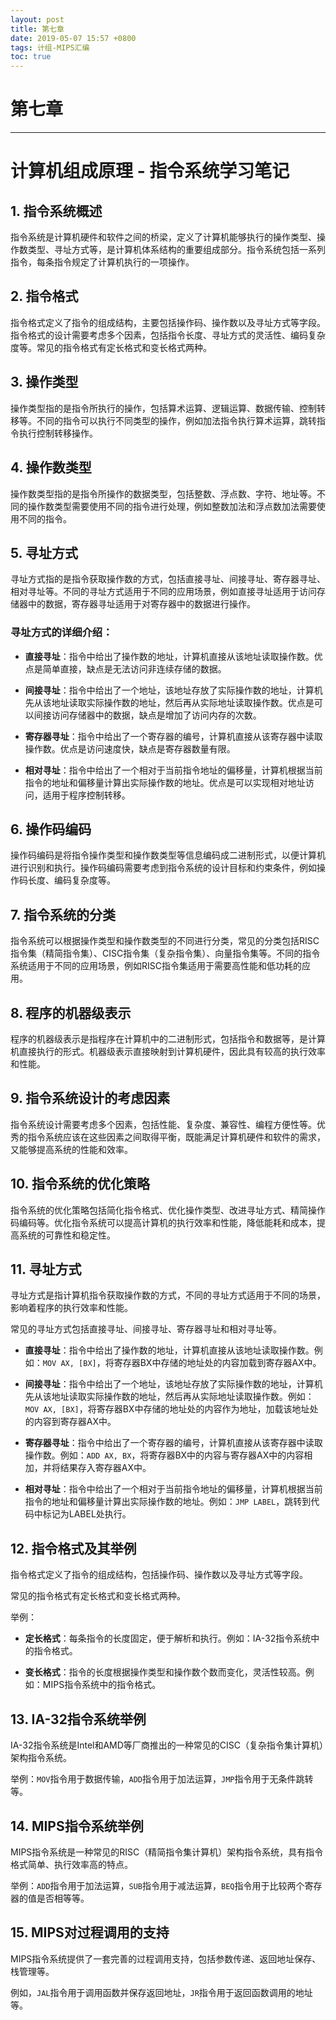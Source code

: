```yaml
---
layout: post
title: 第七章 
date: 2019-05-07 15:57 +0800
tags: 计组-MIPS汇编
toc: true
---
```

# 第七章
***
# 计算机组成原理 - 指令系统学习笔记

## 1. 指令系统概述

指令系统是计算机硬件和软件之间的桥梁，定义了计算机能够执行的操作类型、操作数类型、寻址方式等，是计算机体系结构的重要组成部分。指令系统包括一系列指令，每条指令规定了计算机执行的一项操作。

## 2. 指令格式

指令格式定义了指令的组成结构，主要包括操作码、操作数以及寻址方式等字段。指令格式的设计需要考虑多个因素，包括指令长度、寻址方式的灵活性、编码复杂度等。常见的指令格式有定长格式和变长格式两种。

## 3. 操作类型

操作类型指的是指令所执行的操作，包括算术运算、逻辑运算、数据传输、控制转移等。不同的指令可以执行不同类型的操作，例如加法指令执行算术运算，跳转指令执行控制转移操作。

## 4. 操作数类型

操作数类型指的是指令所操作的数据类型，包括整数、浮点数、字符、地址等。不同的操作数类型需要使用不同的指令进行处理，例如整数加法和浮点数加法需要使用不同的指令。

## 5. 寻址方式

寻址方式指的是指令获取操作数的方式，包括直接寻址、间接寻址、寄存器寻址、相对寻址等。不同的寻址方式适用于不同的应用场景，例如直接寻址适用于访问存储器中的数据，寄存器寻址适用于对寄存器中的数据进行操作。

### 寻址方式的详细介绍：

- **直接寻址**：指令中给出了操作数的地址，计算机直接从该地址读取操作数。优点是简单直接，缺点是无法访问非连续存储的数据。

- **间接寻址**：指令中给出了一个地址，该地址存放了实际操作数的地址，计算机先从该地址读取实际操作数的地址，然后再从实际地址读取操作数。优点是可以间接访问存储器中的数据，缺点是增加了访问内存的次数。

- **寄存器寻址**：指令中给出了一个寄存器的编号，计算机直接从该寄存器中读取操作数。优点是访问速度快，缺点是寄存器数量有限。

- **相对寻址**：指令中给出了一个相对于当前指令地址的偏移量，计算机根据当前指令的地址和偏移量计算出实际操作数的地址。优点是可以实现相对地址访问，适用于程序控制转移。

## 6. 操作码编码

操作码编码是将指令操作类型和操作数类型等信息编码成二进制形式，以便计算机进行识别和执行。操作码编码需要考虑到指令系统的设计目标和约束条件，例如操作码长度、编码复杂度等。

## 7. 指令系统的分类

指令系统可以根据操作类型和操作数类型的不同进行分类，常见的分类包括RISC指令集（精简指令集）、CISC指令集（复杂指令集）、向量指令集等。不同的指令系统适用于不同的应用场景，例如RISC指令集适用于需要高性能和低功耗的应用。

## 8. 程序的机器级表示

程序的机器级表示是指程序在计算机中的二进制形式，包括指令和数据等，是计算机直接执行的形式。机器级表示直接映射到计算机硬件，因此具有较高的执行效率和性能。

## 9. 指令系统设计的考虑因素

指令系统设计需要考虑多个因素，包括性能、复杂度、兼容性、编程方便性等。优秀的指令系统应该在这些因素之间取得平衡，既能满足计算机硬件和软件的需求，又能够提高系统的性能和效率。

## 10. 指令系统的优化策略

指令系统的优化策略包括简化指令格式、优化操作类型、改进寻址方式、精简操作码编码等。优化指令系统可以提高计算机的执行效率和性能，降低能耗和成本，提高系统的可靠性和稳定性。

## 11. 寻址方式

寻址方式是指计算机指令获取操作数的方式，不同的寻址方式适用于不同的场景，影响着程序的执行效率和性能。

常见的寻址方式包括直接寻址、间接寻址、寄存器寻址和相对寻址等。

- **直接寻址**：指令中给出了操作数的地址，计算机直接从该地址读取操作数。例如：`MOV AX, [BX]`，将寄存器BX中存储的地址处的内容加载到寄存器AX中。

- **间接寻址**：指令中给出了一个地址，该地址存放了实际操作数的地址，计算机先从该地址读取实际操作数的地址，然后再从实际地址读取操作数。例如：`MOV AX, [BX]`，将寄存器BX中存储的地址处的内容作为地址，加载该地址处的内容到寄存器AX中。

- **寄存器寻址**：指令中给出了一个寄存器的编号，计算机直接从该寄存器中读取操作数。例如：`ADD AX, BX`，将寄存器BX中的内容与寄存器AX中的内容相加，并将结果存入寄存器AX中。

- **相对寻址**：指令中给出了一个相对于当前指令地址的偏移量，计算机根据当前指令的地址和偏移量计算出实际操作数的地址。例如：`JMP LABEL`，跳转到代码中标记为LABEL处执行。

## 12. 指令格式及其举例

指令格式定义了指令的组成结构，包括操作码、操作数以及寻址方式等字段。

常见的指令格式有定长格式和变长格式两种。

举例：

- **定长格式**：每条指令的长度固定，便于解析和执行。例如：IA-32指令系统中的指令格式。

- **变长格式**：指令的长度根据操作类型和操作数个数而变化，灵活性较高。例如：MIPS指令系统中的指令格式。

## 13. IA-32指令系统举例

IA-32指令系统是Intel和AMD等厂商推出的一种常见的CISC（复杂指令集计算机）架构指令系统。

举例：`MOV`指令用于数据传输，`ADD`指令用于加法运算，`JMP`指令用于无条件跳转等。

## 14. MIPS指令系统举例

MIPS指令系统是一种常见的RISC（精简指令集计算机）架构指令系统，具有指令格式简单、执行效率高的特点。

举例：`ADD`指令用于加法运算，`SUB`指令用于减法运算，`BEQ`指令用于比较两个寄存器的值是否相等等。

## 15. MIPS对过程调用的支持

MIPS指令系统提供了一套完善的过程调用支持，包括参数传递、返回地址保存、栈管理等。

例如，`JAL`指令用于调用函数并保存返回地址，`JR`指令用于返回函数调用的地址等。


